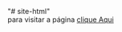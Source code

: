 "# site-html" 
</br>
para visitar a página
<a href="https://ryukicarvalho.github.io/layout/">clique Aqui</a>
